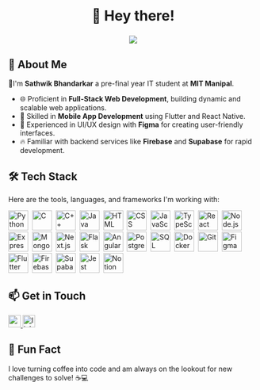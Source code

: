 # &nbsp;

<h1 align="center">👋 Hey there!</h1>

###
<div align="center">
  <img src="https://visitor-badge.laobi.icu/badge?page_id=Sathwik004.Sathwik004&"  />
</div>

###

## 🚀 About Me
👋I'm **Sathwik Bhandarkar** a pre-final year IT student at **MIT Manipal**.
- 🌐 Proficient in **Full-Stack Web Development**, building dynamic and scalable web applications.
- 📱 Skilled in **Mobile App Development** using Flutter and React Native.
- 🎨 Experienced in UI/UX design with **Figma** for creating user-friendly interfaces.
- 🔥 Familiar with backend services like **Firebase** and **Supabase** for rapid development.
<!-- - 🛠️ Exploring the exciting realms of  containerization and orchestration with **Docker** and **Kubernetes**. -->

###

## 🛠️ Tech Stack

Here are the tools, languages, and frameworks I'm working with:

<div>
  <img src="https://cdn.jsdelivr.net/gh/devicons/devicon/icons/python/python-original.svg" alt="Python" width="40" height="40"/>&nbsp;
  <img src="https://cdn.jsdelivr.net/gh/devicons/devicon/icons/c/c-original.svg" alt="C" width="40" height="40"/>&nbsp;
  <img src="https://cdn.jsdelivr.net/gh/devicons/devicon/icons/cplusplus/cplusplus-original.svg" alt="C++" width="40" height="40"/>&nbsp;
  <img src="https://cdn.jsdelivr.net/gh/devicons/devicon/icons/java/java-original.svg" alt="Java" width="40" height="40"/>&nbsp;
  <img src="https://cdn.jsdelivr.net/gh/devicons/devicon/icons/html5/html5-original.svg" alt="HTML" width="40" height="40"/>&nbsp;
  <img src="https://cdn.jsdelivr.net/gh/devicons/devicon/icons/css3/css3-original.svg" alt="CSS" width="40" height="40"/>&nbsp;
  <!-- <img src="https://cdn.jsdelivr.net/gh/devicons/devicon/icons/tailwindcss/tailwindcss-plain.svg" alt="Tailwind CSS" width="40" height="40"/>&nbsp; -->
  <img src="https://cdn.jsdelivr.net/gh/devicons/devicon/icons/javascript/javascript-original.svg" alt="JavaScript" width="40" height="40"/>&nbsp;
  <img src="https://cdn.jsdelivr.net/gh/devicons/devicon/icons/typescript/typescript-original.svg" alt="TypeScript" width="40" height="40"/>&nbsp;
  <img src="https://cdn.jsdelivr.net/gh/devicons/devicon/icons/react/react-original.svg" alt="React" width="40" height="40"/>&nbsp;
  <img src="https://cdn.jsdelivr.net/gh/devicons/devicon/icons/nodejs/nodejs-original.svg" alt="Node.js" width="40" height="40"/>&nbsp;
  <img src="https://cdn.jsdelivr.net/gh/devicons/devicon/icons/express/express-original.svg" alt="Express.js" width="40" height="40"/>&nbsp;
  <img src="https://cdn.jsdelivr.net/gh/devicons/devicon/icons/mongodb/mongodb-original.svg" alt="MongoDB" width="40" height="40"/>&nbsp;
  <img src="https://cdn.jsdelivr.net/gh/devicons/devicon/icons/nextjs/nextjs-original.svg" alt="Next.js" width="40" height="40"/>&nbsp;
  <img src="https://cdn.jsdelivr.net/gh/devicons/devicon/icons/flask/flask-original.svg" alt="Flask" width="40" height="40"/>&nbsp;
  <img src="https://cdn.jsdelivr.net/gh/devicons/devicon/icons/angularjs/angularjs-original.svg" alt="Angular" width="40" height="40"/>&nbsp;
  <img src="https://cdn.jsdelivr.net/gh/devicons/devicon/icons/postgresql/postgresql-original.svg" alt="PostgreSQL" width="40" height="40"/>&nbsp;
  <img src="https://cdn.jsdelivr.net/gh/devicons/devicon/icons/mysql/mysql-original.svg" alt="SQL" width="40" height="40"/>&nbsp;
  <img src="https://cdn.jsdelivr.net/gh/devicons/devicon/icons/docker/docker-original.svg" alt="Docker" width="40" height="40"/>&nbsp;
  <img src="https://cdn.jsdelivr.net/gh/devicons/devicon/icons/git/git-original.svg" alt="Git" width="40" height="40"/>&nbsp;
  <img src="https://cdn.jsdelivr.net/gh/devicons/devicon/icons/figma/figma-original.svg" alt="Figma" width="40" height="40"/>&nbsp;
  <img src="https://cdn.jsdelivr.net/gh/devicons/devicon/icons/flutter/flutter-original.svg" alt="Flutter" width="40" height="40"/>&nbsp;
  <img src="https://cdn.jsdelivr.net/gh/devicons/devicon/icons/firebase/firebase-plain.svg" alt="Firebase" width="40" height="40"/>&nbsp;
  <img src="https://cdn.jsdelivr.net/gh/devicons/devicon/icons/supabase/supabase-original.svg" alt="Supabase" width="40" height="40"/>&nbsp;
  <img src="https://cdn.jsdelivr.net/gh/devicons/devicon/icons/jest/jest-plain.svg" alt="Jest" width="40" height="40"/>&nbsp;
  <img src="https://img.icons8.com/color/48/000000/notion.png" alt="Notion" width="40" height="40"/>&nbsp;
  <!-- <img src="https://cdn.jsdelivr.net/gh/devicons/devicon/icons/kubernetes/kubernetes-plain.svg" alt="Kubernetes" width="40" height="40"/>&nbsp;--->
</div>


###

## 📫 Get in Touch
<div>
  <a href="mailto:sathwikb004@gmail.com" target="_blank" rel="noopener noreferrer">
    <img src="https://img.shields.io/static/v1?message=Gmail&logo=gmail&label=&color=D14836&logoColor=white&style=for-the-badge" height="25" alt="gmail logo" />
  </a>
  <a href="https://www.linkedin.com/in/sathwik-bhandarkar/" target="_blank" rel="noopener noreferrer">
    <img src="https://img.shields.io/static/v1?message=LinkedIn&logo=linkedin&label=&color=0077B5&logoColor=white&labelColor=&style=for-the-badge" height="25" alt="linkedin logo"  />
  </a>
 </div> 

###

## 🎉 Fun Fact
I love turning coffee into code and am always on the lookout for new challenges to solve! ☕💻



